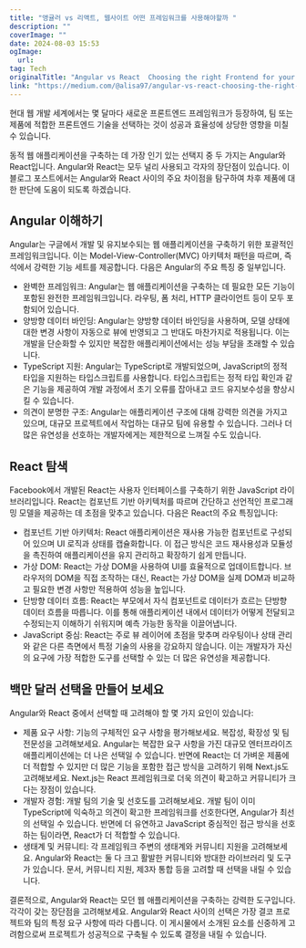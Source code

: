 ```yaml
---
title: "앵귤러 vs 리액트, 웹사이트 어떤 프레임워크를 사용해야할까 "
description: ""
coverImage: ""
date: 2024-08-03 15:53
ogImage: 
  url: 
tag: Tech
originalTitle: "Angular vs React  Choosing the right Frontend for your next product"
link: "https://medium.com/@alisa97/angular-vs-react-choosing-the-right-frontend-for-your-next-product-503fcb5cfeb9"
---
```




현대 웹 개발 세계에서는 몇 달마다 새로운 프론트엔드 프레임워크가 등장하여, 팀 또는 제품에 적합한 프론트엔드 기술을 선택하는 것이 성공과 효율성에 상당한 영향을 미칠 수 있습니다.

동적 웹 애플리케이션을 구축하는 데 가장 인기 있는 선택지 중 두 가지는 Angular와 React입니다. Angular와 React는 모두 널리 사용되고 각자의 장단점이 있습니다. 이 블로그 포스트에서는 Angular와 React 사이의 주요 차이점을 탐구하여 차후 제품에 대한 판단에 도움이 되도록 하겠습니다.

## Angular 이해하기

Angular는 구글에서 개발 및 유지보수되는 웹 애플리케이션을 구축하기 위한 포괄적인 프레임워크입니다. 이는 Model-View-Controller(MVC) 아키텍처 패턴을 따르며, 즉석에서 강력한 기능 세트를 제공합니다. 다음은 Angular의 주요 특징 중 일부입니다.

<div class="content-ad"></div>

- 완벽한 프레임워크: Angular는 웹 애플리케이션을 구축하는 데 필요한 모든 기능이 포함된 완전한 프레임워크입니다. 라우팅, 폼 처리, HTTP 클라이언트 등이 모두 포함되어 있습니다.
- 양방향 데이터 바인딩: Angular는 양방향 데이터 바인딩을 사용하며, 모델 상태에 대한 변경 사항이 자동으로 뷰에 반영되고 그 반대도 마찬가지로 적용됩니다. 이는 개발을 단순화할 수 있지만 복잡한 애플리케이션에서는 성능 부담을 초래할 수 있습니다.
- TypeScript 지원: Angular는 TypeScript로 개발되었으며, JavaScript의 정적 타입을 지원하는 타입스크립트를 사용합니다. 타입스크립트는 정적 타입 확인과 같은 기능을 제공하여 개발 과정에서 초기 오류를 잡아내고 코드 유지보수성을 향상시킬 수 있습니다.
- 의견이 분명한 구조: Angular는 애플리케이션 구조에 대해 강력한 의견을 가지고 있으며, 대규모 프로젝트에서 작업하는 대규모 팀에 유용할 수 있습니다. 그러나 더 많은 유연성을 선호하는 개발자에게는 제한적으로 느껴질 수도 있습니다.

## React 탐색

Facebook에서 개발된 React는 사용자 인터페이스를 구축하기 위한 JavaScript 라이브러리입니다. React는 컴포넌트 기반 아키텍처를 따르며 간단하고 선언적인 프로그래밍 모델을 제공하는 데 초점을 맞추고 있습니다. 다음은 React의 주요 특징입니다:

- 컴포넌트 기반 아키텍처: React 애플리케이션은 재사용 가능한 컴포넌트로 구성되어 있으며 UI 로직과 상태를 캡슐화합니다. 이 접근 방식은 코드 재사용성과 모듈성을 촉진하여 애플리케이션을 유지 관리하고 확장하기 쉽게 만듭니다.
- 가상 DOM: React는 가상 DOM을 사용하여 UI를 효율적으로 업데이트합니다. 브라우저의 DOM을 직접 조작하는 대신, React는 가상 DOM을 실제 DOM과 비교하고 필요한 변경 사항만 적용하여 성능을 높입니다.
- 단방향 데이터 흐름: React는 부모에서 자식 컴포넌트로 데이터가 흐르는 단방향 데이터 흐름을 따릅니다. 이를 통해 애플리케이션 내에서 데이터가 어떻게 전달되고 수정되는지 이해하기 쉬워지며 예측 가능한 동작을 이끌어냅니다.
- JavaScript 중심: React는 주로 뷰 레이어에 초점을 맞추며 라우팅이나 상태 관리와 같은 다른 측면에서 특정 기술의 사용을 강요하지 않습니다. 이는 개발자가 자신의 요구에 가장 적합한 도구를 선택할 수 있는 더 많은 유연성을 제공합니다.

<div class="content-ad"></div>

## 백만 달러 선택을 만들어 보세요

Angular와 React 중에서 선택할 때 고려해야 할 몇 가지 요인이 있습니다:

- 제품 요구 사항: 기능의 구체적인 요구 사항을 평가해보세요. 복잡성, 확장성 및 팀 전문성을 고려해보세요. Angular는 복잡한 요구 사항을 가진 대규모 엔터프라이즈 애플리케이션에는 더 나은 선택일 수 있습니다. 반면에 React는 더 가벼운 제품에 더 적합할 수 있지만 더 많은 기능을 포함한 접근 방식을 고려하기 위해 Next.js도 고려해보세요. Next.js는 React 프레임워크로 더욱 의견이 확고하고 커뮤니티가 크다는 장점이 있습니다.
- 개발자 경험: 개발 팀의 기술 및 선호도를 고려해보세요. 개발 팀이 이미 TypeScript에 익숙하고 의견이 확고한 프레임워크를 선호한다면, Angular가 최선의 선택일 수 있습니다. 반면에 더 유연하고 JavaScript 중심적인 접근 방식을 선호하는 팀이라면, React가 더 적합할 수 있습니다.
- 생태계 및 커뮤니티: 각 프레임워크 주변의 생태계와 커뮤니티 지원을 고려해보세요. Angular와 React는 둘 다 크고 활발한 커뮤니티와 방대한 라이브러리 및 도구가 있습니다. 문서, 커뮤니티 지원, 제3자 통합 등을 고려할 때 선택을 내릴 수 있습니다.

결론적으로, Angular와 React는 모던 웹 애플리케이션을 구축하는 강력한 도구입니다. 각각이 갖는 장단점을 고려해보세요. Angular와 React 사이의 선택은 가장 결코 프로젝트와 팀의 특정 요구 사항에 따라 다릅니다. 이 게시물에서 소개된 요소를 신중하게 고려함으로써 프로젝트가 성공적으로 구축될 수 있도록 결정을 내릴 수 있습니다.
